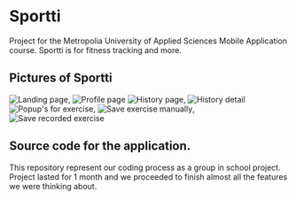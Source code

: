 # Sportti
Project for the Metropolia University of Applied Sciences Mobile Application course. Sportti is for fitness tracking and more. 

## Pictures of Sportti
![Landing page](https://users.metropolia.fi/~rasmushy/ryhma4/mainpage.png), ![Profile page](https://users.metropolia.fi/~rasmushy/ryhma4/profile_page_white.png)
![History page](https://users.metropolia.fi/~rasmushy/ryhma4/history_page.png), ![History detail](https://users.metropolia.fi/~rasmushy/ryhma4/details_of_history.png)
![Popup's for exercise](https://users.metropolia.fi/~rasmushy/ryhma4/choose_pop_up.png), ![Save exercise manually](https://users.metropolia.fi/~rasmushy/ryhma4/add_manual_exercise.png), ![Save recorded exercise](https://users.metropolia.fi/~rasmushy/ryhma4/save_exercise_page.png)

## Source code for the application. 
This repository represent our coding process as a group in school project. Project lasted for 1 month and we proceeded to finish almost all the features we were thinking about. 
